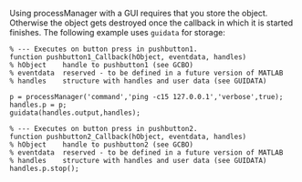 Using processManager with a GUI requires that you store the object. Otherwise the object gets destroyed once the callback in which it is started finishes. The following example uses `guidata` for storage:

```
% --- Executes on button press in pushbutton1.
function pushbutton1_Callback(hObject, eventdata, handles)
% hObject    handle to pushbutton1 (see GCBO)
% eventdata  reserved - to be defined in a future version of MATLAB
% handles    structure with handles and user data (see GUIDATA)

p = processManager('command','ping -c15 127.0.0.1','verbose',true);
handles.p = p;
guidata(handles.output,handles);

% --- Executes on button press in pushbutton2.
function pushbutton2_Callback(hObject, eventdata, handles)
% hObject    handle to pushbutton2 (see GCBO)
% eventdata  reserved - to be defined in a future version of MATLAB
% handles    structure with handles and user data (see GUIDATA)
handles.p.stop();
```